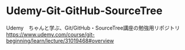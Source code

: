 # Udemy-Git-GitHub-SourceTree
Udemy　ちゃんと学ぶ、Git/GitHub・SourceTree講座の勉強用リポジトリ
https://www.udemy.com/course/git-beginning/learn/lecture/31019468#overview

